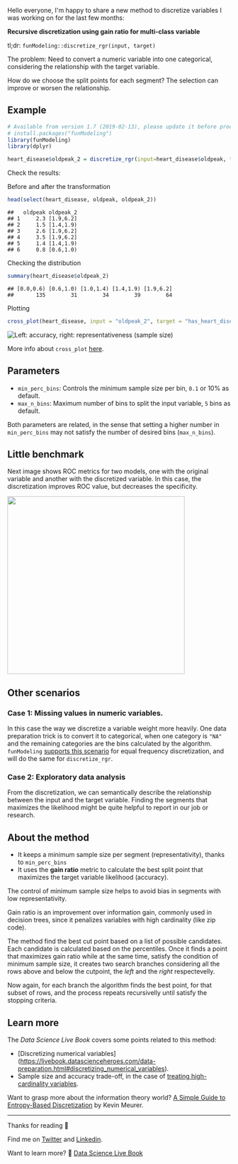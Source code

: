 Hello everyone, I'm happy to share a new method to discretize variables I was working on for the last few months: 

**Recursive discretization using gain ratio for multi-class variable**

tl;dr: `funModeling::discretize_rgr(input, target)`

The problem: Need to convert a numeric variable into one categorical, considering the relationship with the target variable.

How do we choose the split points for each segment? The selection can improve or worsen the relationship.
 
## Example


```r
# Available from version 1.7 (2019-02-13), please update it before proceeding:
# install.packages("funModeling") 
library(funModeling)
library(dplyr)

heart_disease$oldpeak_2 = discretize_rgr(input=heart_disease$oldpeak, target=heart_disease$has_heart_disease)
```

Check the results:

Before and after the transformation

```r
head(select(heart_disease, oldpeak, oldpeak_2))
```

```
##   oldpeak oldpeak_2
## 1     2.3 [1.9,6.2]
## 2     1.5 [1.4,1.9)
## 3     2.6 [1.9,6.2]
## 4     3.5 [1.9,6.2]
## 5     1.4 [1.4,1.9)
## 6     0.8 [0.6,1.0)
```

Checking the distribution

```r
summary(heart_disease$oldpeak_2)
```

```
## [0.0,0.6) [0.6,1.0) [1.0,1.4) [1.4,1.9) [1.9,6.2] 
##       135        31        34        39        64
```

Plotting

```r
cross_plot(heart_disease, input = "oldpeak_2", target = "has_heart_disease")
```

![Left: accuracy, right: representativeness (sample size)](figure/unnamed-chunk-4-1.png)


More info about `cross_plot` [here](https://livebook.datascienceheroes.com/selecting-best-variables.html#profiling_target_cross_plot).

## Parameters

* `min_perc_bins`: Controls the minimum sample size per bin, `0.1` or 10% as default.
* `max_n_bins`: Maximum number of bins to split the input variable, `5` bins as default.

Both parameters are related, in the sense that setting a higher number in `min_perc_bins` may not satisfy the number of desired bins (`max_n_bins`). 

## Little benchmark

Next image shows ROC metrics for two models, one with the original variable and another with the discretized variable. In this case, the discretization improves ROC value, but decreases the specificity.

<img src="https://blog.datascienceheroes.com/content/images/2019/02/bench3.png" width="400px">

## Other scenarios

### Case 1: Missing values in numeric variables.

In this case the way we discretize a variable weight more heavily. One data preparation trick is to convert it to categorical, when one category is `"NA"` and the remaining categories are the bins calculated by the algorithm. `funModeling` [supports this scenario](https://livebook.datascienceheroes.com/appendix.html#data-preparation) for equal frequency discretization, and will do the same for `discretize_rgr`.


### Case 2: Exploratory data analysis

From the discretization, we can semantically describe the relationship between the input and the target variable. Finding the segments that maximizes the likelihood might be quite helpful to report in our job or research.


## About the method

* It keeps a minimum sample size per segment (representativity), thanks to `min_perc_bins`
* It uses the **gain ratio** metric to calculate the best split point that maximizes the target variable likelihood (accuracy).

The control of minimum sample size helps to avoid bias in segments with low representativity.

Gain ratio is an improvement over information gain, commonly used in decision trees, since it penalizes variables with high cardinality (like zip code).

The method find the best cut point based on a list of possible candidates. Each candidate is calculated based on the percentiles. Once it finds a point that maximizes gain ratio while at the same time, satisfy the condition of minimum sample size, it creates two search branches considering all the rows above and below the cutpoint, the _left_ and the _right_ respectevelly.

Now again, for each branch the algorithm finds the best point, for that subset of rows, and the process repeats recursivelly until satisfy the stopping criteria.


## Learn more

The _Data Science Live Book_ covers some points related to this method:

* [Discretizing numerical variables]  (https://livebook.datascienceheroes.com/data-preparation.html#discretizing_numerical_variables).
* Sample size and accuracy trade-off, in the case of [treating high-cardinality variables](https://livebook.datascienceheroes.com/data-preparation.html#analysis-for-predictive-modeling).

Want to grasp more about the information theory world? [A Simple Guide to Entropy-Based Discretization](http://kevinmeurer.com/a-simple-guide-to-entropy-based-discretization/) by Kevin Meurer.

---

Thanks for reading 🚀

Find me on [Twitter](https://twitter.com/pabloc_ds) and [Linkedin](https://www.linkedin.com/in/pcasas/).

Want to learn more? 📗 [Data Science Live Book](http://livebook.datascienceheroes.com/)



